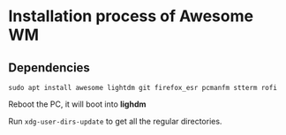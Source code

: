 # Installation process of Awesome WM
## Dependencies

```
sudo apt install awesome lightdm git firefox_esr pcmanfm stterm rofi
```

Reboot the PC, it will boot into __lighdm__

Run ```xdg-user-dirs-update``` to get all the regular directories.
